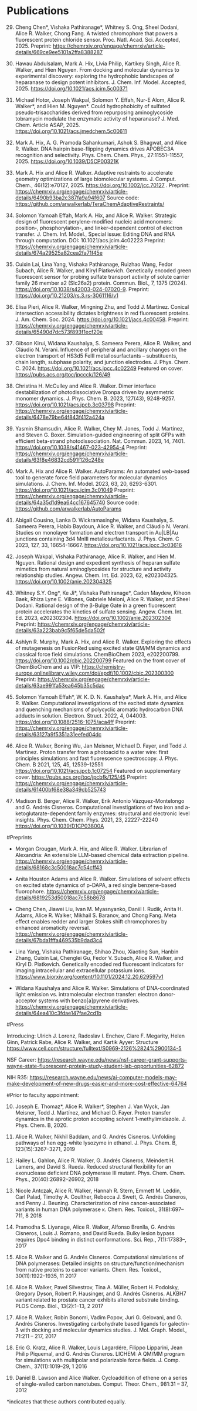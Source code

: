 # Publications

29. Cheng Chen*, Vishaka Pathiranage*, Whitney S. Ong, Sheel Dodani, Alice R. Walker, Chong Fang. A twisted chromophore that powers a fluorescent protein chloride sensor. Proc. Natl. Acad. Sci. Accepted, 2025. Preprint: https://chemrxiv.org/engage/chemrxiv/article-details/669ce9ee5101a2ffa8388287 

28. Hawau Abdulsalam, Mark A. Hix, Livia Philip, Kartikey Singh, Alice R. Walker, and Hien Nguyen. From docking and molecular dynamics to experimental discovery: exploring the hydrophobic landscapes of heparanase to design potent inhibitors. J. Chem. Inf. Model. Accepted, 2025. https://doi.org/10.1021/acs.jcim.5c00371

27. Michael Hotor, Joseph Wakpal, Solomon Y. Effah, Nur-E Alom, Alice R. Walker*, and Hien M.
Nguyen*. Could hydrophobicity of sulfated pseudo-trisaccharides derived from repurposing
aminoglycoside tobramycin modulate the enzymatic activity of heparanase? J. Med.
Chem. Article ASAP, 2025. https://doi.org/10.1021/acs.jmedchem.5c00611

26. Mark A. Hix, A. G. Pramoda Sahankumari, Ashok S. Bhagwat, and Alice R. Walker. DNA hairpin base-flipping dynamics drives APOBEC3A recognition and selectivity. Phys. Chem. Chem. Phys., 27:11551–11557, 2025. https://doi.org/10.1039/D5CP00321K 

25. Mark A. Hix and Alice R. Walker. Adaptive restraints to accelerate geometry optimizations of large biomolecular systems.  J. Comput. Chem., 46(12):e70127, 2025. https://doi.org/10.1002/jcc.70127 . Preprint: https://chemrxiv.org/engage/chemrxiv/article-details/6490b93ba2c387fa9a94f607 Source code: https://github.com/arwalkerlab/TeraChemAdaptiveRestraints/

24.  Solomon Yamoah Effah, Mark A. Hix, and Alice R. Walker. Strategic design of fluorescent perylene-modified nucleic acid monomers: position-, phosphorylation-, and linker-dependent control of electron transfer. J. Chem. Inf. Model., Special issue: Editing DNA and RNA through computation. DOI: 10.1021/acs.jcim.4c02223 Preprint: https://chemrxiv.org/engage/chemrxiv/article-details/674a29525a82cea2fa71f45e

23. Cuixin Lai, Lina Yang, Vishaka Pathiranage, Ruizhao Wang, Fedor Subach, Alice R. Walker, and Kiryl Piatkevich. Genetically encoded green fluorescent sensor for probing sulfate transport activity of solute carrier family 26 member a2 (Slc26a2) protein. Commun. Biol., 7, 1375 (2024). https://doi.org/10.1038/s42003-024-07020-9. Preprint: https://doi.org/10.21203/rs.3.rs-3061116/v1

22. Elisa Pieri, Alice R. Walker, Mingning Zhu, and Todd J. Martínez. Conical intersection accessibility dictates brightness in red fluorescent proteins. J. Am. Chem. Soc. 2024. https://doi.org/10.1021/jacs.4c00458. Preprint: https://chemrxiv.org/engage/chemrxiv/article-details/65490d7dc573f893f1ecf20e

21. Gibson Kirui, Widana Kaushalya, S. Sameera Perera, Alice R. Walker, and Cláudio N. Verani. Influence of peripheral and ancillary changes on the electron transport of HS3d5 FeIII metallosurfactants – substituents, chain length, subphase polarity, and junction electrodes. J. Phys. Chem. C. 2024. https://doi.org/10.1021/acs.jpcc.4c02249 
Featured on cover. https://pubs.acs.org/toc/jpccck/126/49

20. Christina H. McCulley and Alice R. Walker. Dimer interface destabilization of photodissociative Dronpa driven by asymmetric monomer dynamics. J. Phys. Chem. B. 2023, 127(43), 9248-9257. https://doi.org/10.1021/acs.jpcb.3c03798 
Preprint: https://chemrxiv.org/engage/chemrxiv/article-details/6478e79be64f843f412a424a 

19. Yasmin Shamsudin, Alice R. Walker, Chey M. Jones, Todd J. Martínez, and Steven G. Boxer. Simulation-guided engineering of split GFPs with efficient beta-strand photodissociation. Nat. Commun. 2023, 14, 7401. https://doi.org/10.1038/s41467-023-42954-4 
Preprint: https://chemrxiv.org/engage/chemrxiv/article-details/63f8e46832cd591f126c248e

18. Mark A. Hix and Alice R. Walker. AutoParams: An automated web-based tool to generate force field parameters for molecular dynamics simulations. J. Chem. Inf. Model. 2023, 63, 20, 6293-6301. https://doi.org/10.1021/acs.jcim.3c01049
Preprint: https://chemrxiv.org/engage/chemrxiv/article-details/64a35d1d9ea64cc167645740
Source code: https://github.com/arwalkerlab/AutoParams

17. Abigail Cousino, Lanka D. Wickramasinghe, Widana Kaushalya, S. Sameera Perera, Habib Baydoun, Alice R. Walker, and Cláudio N. Verani. Studies on monolayer formation and electron transport in Au|LB|Au junctions containing 3d4 MnIII metallosurfactants. J. Phys. Chem. C 2023, 127, 33, 16654-16667. https://doi.org/10.1021/acs.jpcc.3c03616

16. Joseph Wakpal, Vishaka Pathiranage, Alice R. Walker, and Hien M. Nguyen. Rational design and expedient synthesis of heparan sulfate mimetics from natural aminoglycosides for structure and activity relationship studies. Angew. Chem. Int. Ed. 2023, 62, e202304325. https://doi.org/10.1002/anie.202304325

15. Whitney S.Y. Ong*,  Ke Ji*,  Vishaka Pathiranage*,  Caden Maydew,  Kiheon Baek,  Rhiza Lyne E. Villones,  Gabriele Meloni,  Alice R. Walker,  and Sheel Dodani. Rational design of the β-Bulge Gate in a green fluorescent protein accelerates the kinetics of sulfate sensing. Angew. Chem. Int. Ed. 2023, e202302304. https://doi.org/10.1002/anie.202302304
Preprint: https://chemrxiv.org/engage/chemrxiv/article-details/63a223bab9c5f65de5da502f

14. Ashlyn R. Murphy, Mark A. Hix, and Alice R. Walker. Exploring the effects of mutagenesis on FusionRed using excited state QM/MM dynamics and classical force field simulations. ChemBioChem 2023, e202200799. https://doi.org/10.1002/cbic.202200799
Featured on the front cover of ChemBioChem and as VIP: https://chemistry-europe.onlinelibrary.wiley.com/doi/epdf/10.1002/cbic.202300300
Preprint: https://chemrxiv.org/engage/chemrxiv/article-details/63ae991fa53ea645b35c5dac 

13. Solomon Yamoah Effah*, W. K. D. N. Kaushalya*, Mark A. Hix, and Alice R. Walker. Computational investigations of the excited state dynamics and quenching mechanisms of polycyclic aromatic hydrocarbon DNA adducts in solution. Electron. Struct. 2022, 4, 044003. https://doi.org/10.1088/2516-1075/aca4ff
Preprint: https://chemrxiv.org/engage/chemrxiv/article-details/63127a9f5351a31eefed04dc

12. Alice R. Walker, Boning Wu, Jan Meisner, Michael D. Fayer, and Todd J. Martínez. Proton transfer from a photoacid to a water wire: first principles simulations and fast fluorescence spectroscopy. J. Phys. Chem. B 2021, 125, 45, 12539–12551 https://doi.org/10.1021/acs.jpcb.1c07254
Featured on supplementary cover. https://pubs.acs.org/toc/jpcbfk/125/45
Preprint: https://chemrxiv.org/engage/chemrxiv/article-details/61400bf68e38a349cb525743

11. Madison B. Berger, Alice R. Walker, Erik Antonio Vázquez-Montelongo and G. Andrés Cisneros.
Computational investigations of two iron and a-ketoglutarate-dependent family enzymes: structural
and electronic level insights. Phys. Chem. Chem. Phys. 2021, 23, 22227-22240 https://doi.org/10.1039/D1CP03800A


#Preprints

 - Morgan Grougan, Mark A. Hix, and Alice R. Walker. Librarian of Alexandria: An extensible LLM-based chemical data extraction pipeline. https://chemrxiv.org/engage/chemrxiv/article-details/68168c3c50018ac7c54cff43

 - Anita Houston Adams and Alice R. Walker. Simulations of solvent effects on excited state dynamics of p-DAPA, a red single benzene-based fluorophore. https://chemrxiv.org/engage/chemrxiv/article-details/6819253d50018ac7c58b8678

 - Cheng Chen, Jiawei Liu, Ivan M. Myasnyanko, Daniil I. Rudik, Anita H. Adams, Alice R. Walker, Mikhail S. Baranov, and Chong Fang. Meta effect enables redder and larger Stokes shift chromophores by enhanced aromaticity reversal. https://chemrxiv.org/engage/chemrxiv/article-details/67bda1fffa469535b9dad3c4

 - Lina Yang, Vishaka Pathiranage, Shihao Zhou, Xiaoting Sun, Hanbin Zhang, Cuixin Lai, Chenglei Gu, Fedor V. Subach, Alice R. Walker, and Kiryl D. Piatkevich. Genetically encoded red fluorescent indicators for imaging intracellular and extracellular potassium ions. https://www.biorxiv.org/content/10.1101/2024.12.20.629597v1

 - Widana Kaushalya and Alice R. Walker. Simulations of DNA-coordinated light emission vs. intramolecular electron transfer: electron donor-acceptor systems with benzo[a]pyrene derivatives. https://chemrxiv.org/engage/chemrxiv/article-details/64ea410c3fdae147fae2cd1b


#Press

Introducing: Ulrich J. Lorenz, Radoslav I. Enchev, Clare F. Megarity, Helen Ginn, Patrick Rabe, Alice R. Walker, and Kartik Ayyer: Structure https://www.cell.com/structure/fulltext/S0969-2126%2824%2900134-5 

NSF Career: https://research.wayne.edu/news/nsf-career-grant-supports-wayne-state-fluorescent-protein-study-student-lab-opportunities-62872

NIH R35: https://research.wayne.edu/news/ai-computer-models-may-make-development-of-new-drugs-easier-and-more-cost-effective-64764

#Prior to faculty appointment:

10. Joseph E. Thomaz*, Alice R. Walker*, Stephen J. Van Wyck, Jan Meisner, Todd J. Martínez, and Michael D. Fayer. Proton transfer dynamics in the aprotic proton accepting solvent 1-methylimidazole. J. Phys. Chem. B, 2020.

9. Alice R. Walker, Nikhil Baddam, and G. Andrés Cisneros. Unfolding pathways of hen egg-white lysozyme in ethanol. J. Phys. Chem. B, 123(15):3267–3271, 2019

8. Hailey L. Gahlon, Alice R. Walker, G. Andrés Cisneros, Meindert H. Lamers, and David S. Rueda. Reduced structural flexibility for an exonuclease deficient DNA polymerase III mutant. Phys. Chem. Chem. Phys., 20(40):26892–26902, 2018

7. Nicole Antczak, Alice R. Walker, Hannah R. Stern, Emmett M. Leddin, Carl Palad, Timothy A. Coulther, Rebecca J. Swett, G. Andrés Cisneros, and Penny J. Beuning. Characterization of
nine cancer-associated variants in human DNA polymerase κ. Chem. Res. Toxicol., 31(8):697–711, 8 2018

6. Pramodha S. Liyanage, Alice R. Walker, Alfonso Brenlla, G. Andrés Cisneros, Louis J. Romano, and David Rueda. Bulky lesion bypass requires Dpo4 binding in distinct conformations. Sci. Rep., 7(1):17383–, 2017

5. Alice R. Walker and G. Andrés Cisneros. Computational simulations of DNA polymerases: Detailed insights on structure/function/mechanism from native proteins to cancer variants. Chem. Res. Toxicol., 30(11):1922–1935, 11 2017

4. Alice R. Walker, Pavel Silvestrov, Tina A. Müller, Robert H. Podolsky, Gregory Dyson, Robert P. Hausinger, and G. Andrés Cisneros. ALKBH7 variant related to prostate cancer exhibits altered substrate binding. PLOS Comp. Biol., 13(2):1–13, 2 2017

3. Alice R. Walker, Robin Bonomi, Vadim Popov, Juri G. Gelovani, and G. Andrés Cisneros. Investigating carbohydrate based ligands for galectin-3 with docking and molecular dynamics studies. J. Mol. Graph. Model., 71:211 – 217, 2017

2. Eric G. Kratz, Alice R. Walker, Louis Lagardére, Filippo Lipparini, Jean Philip Piquemal, and G. Andrés Cisneros. LICHEM: A QM/MM program for simulations with multipolar and polarizable force fields. J. Comp. Chem., 37(11):1019–29, 1 2016

1. Daniel B. Lawson and Alice Walker. Cycloaddition of ethene on a series of single-walled carbon nanotubes. Comput. Theor. Chem., 981:31 – 37, 2012

*indicates that these authors contributed equally. 
